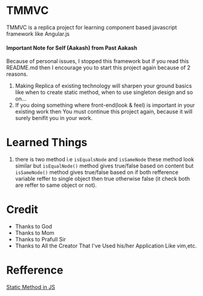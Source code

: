 # TMMVC
TMMVC is a replica project for learning component based javascript framework like Angular.js

#### Important Note for Self (Aakash) from Past Aakash
Because of personal issues, I stopped this framework but if you read this README.md then I encourage you to start this project again because of 2 reasons.
1) Making Replica of existing technology will sharpen your ground basics like when to create static method, when to use singleton design and so on...
2) If you doing something where front-end(look & feel) is important in your existing work then You must continue this project again, because it will surely benifit you in your work.


# Learned Things
1) there is two method i.e `isEqualsNode` and `isSameNode` these method look similar but `isEqualNode()` method gives true/false based on content but `isSameNode()` method gives true/false based on if both refference variable reffer to single object then true otherwise false (it check both are reffer to same object or not).


# Credit
- Thanks to God
- Thanks to Mom
- Thanks to Prafull Sir
- Thanks to All the Creator That I've Used his/her Application Like vim,etc.

# Refference
[Static Method in JS](https://www.almabetter.com/bytes/tutorials/javascript/static-methods-in-javascript)
